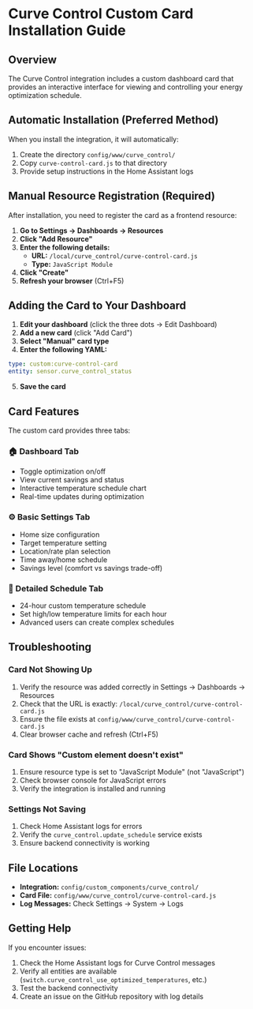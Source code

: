 # Curve Control Custom Card Installation Guide

## Overview
The Curve Control integration includes a custom dashboard card that provides an interactive interface for viewing and controlling your energy optimization schedule.

## Automatic Installation (Preferred Method)

When you install the integration, it will automatically:
1. Create the directory `config/www/curve_control/`  
2. Copy `curve-control-card.js` to that directory
3. Provide setup instructions in the Home Assistant logs

## Manual Resource Registration (Required)

After installation, you need to register the card as a frontend resource:

1. **Go to Settings → Dashboards → Resources**
2. **Click "Add Resource"**
3. **Enter the following details:**
   - **URL:** `/local/curve_control/curve-control-card.js`
   - **Type:** `JavaScript Module`
4. **Click "Create"**
5. **Refresh your browser** (Ctrl+F5)

## Adding the Card to Your Dashboard

1. **Edit your dashboard** (click the three dots → Edit Dashboard)
2. **Add a new card** (click "Add Card")
3. **Select "Manual" card type**
4. **Enter the following YAML:**

```yaml
type: custom:curve-control-card
entity: sensor.curve_control_status
```

5. **Save the card**

## Card Features

The custom card provides three tabs:

### 🏠 Dashboard Tab
- Toggle optimization on/off
- View current savings and status
- Interactive temperature schedule chart
- Real-time updates during optimization

### ⚙️ Basic Settings Tab
- Home size configuration
- Target temperature setting
- Location/rate plan selection
- Time away/home schedule
- Savings level (comfort vs savings trade-off)

### 📅 Detailed Schedule Tab
- 24-hour custom temperature schedule
- Set high/low temperature limits for each hour
- Advanced users can create complex schedules

## Troubleshooting

### Card Not Showing Up
1. Verify the resource was added correctly in Settings → Dashboards → Resources
2. Check that the URL is exactly: `/local/curve_control/curve-control-card.js`
3. Ensure the file exists at `config/www/curve_control/curve-control-card.js`
4. Clear browser cache and refresh (Ctrl+F5)

### Card Shows "Custom element doesn't exist"
1. Ensure resource type is set to "JavaScript Module" (not "JavaScript")
2. Check browser console for JavaScript errors
3. Verify the integration is installed and running

### Settings Not Saving
1. Check Home Assistant logs for errors
2. Verify the `curve_control.update_schedule` service exists
3. Ensure backend connectivity is working

## File Locations

- **Integration:** `config/custom_components/curve_control/`
- **Card File:** `config/www/curve_control/curve-control-card.js`
- **Log Messages:** Check Settings → System → Logs

## Getting Help

If you encounter issues:
1. Check the Home Assistant logs for Curve Control messages
2. Verify all entities are available (`switch.curve_control_use_optimized_temperatures`, etc.)
3. Test the backend connectivity
4. Create an issue on the GitHub repository with log details